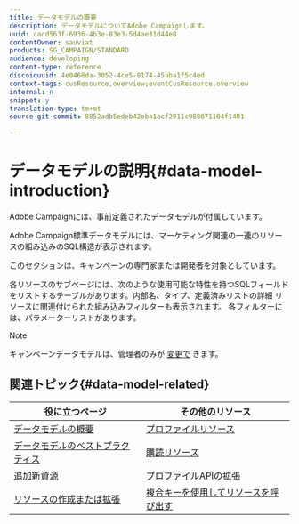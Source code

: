 ```yaml
---
title: データモデルの概要
description: データモデルについてAdobe Campaignします。
uuid: cacd563f-6936-4b3e-83e3-5d4ae31d44e8
contentOwner: sauviat
products: SG_CAMPAIGN/STANDARD
audience: developing
content-type: reference
discoiquuid: 4e0468da-3052-4ce5-8174-45aba1f5c4ed
context-tags: cusResource,overview;eventCusResource,overview
internal: n
snippet: y
translation-type: tm+mt
source-git-commit: 8852adb5edeb42eba1acf2911c988071104f1401

---
```



# データモデルの説明{#data-model-introduction}

Adobe Campaignには、事前定義されたデータモデルが付属しています。

Adobe Campaign標準データモデルには、マーケティング関連の一連のリソースの組み込みのSQL構造が表示されます。

このセクションは、キャンペーンの専門家または開発者を対象としています。

各リソースのサブページには、次のような使用可能な特性を持つSQLフィールドをリストするテーブルがあります。内部名、タイプ、定義済みリストの詳細 リソースに関連付けられた組み込みフィルターも表示されます。 各フィルターには、パラメーターリストがあります。

>[!NOTE]
>キャンペーンデータモデルは、管理者のみが [変更で](../../administration/using/users-management.md#functional-administrators) きます。

## 関連トピック{#data-model-related}

| 役に立つページ | その他のリソース |
|---|---|
| [データモデルの概要](data-model-concepts.md) | [プロファイルリソース](extending-the-profile-resource-with-a-new-field.md) |
| [データモデルのベストプラクティス](data-model-best-practices.md) | [購読リソース](extending-the-subscriptions-to-an-application-resource.md) |
| [追加新資源](key-steps-to-add-a-resource.md) | [プロファイルAPIの拡張](about-extending-the-api.md) |
| [リソースの作成または拡張](creating-or-extending-the-resource.md) | [複合キーを使用してリソースを呼び出す](uc-calling-resource-id-key.md) |
